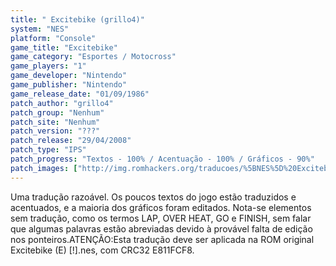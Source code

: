 ```yaml
---
title: " Excitebike (grillo4)"
system: "NES"
platform: "Console"
game_title: "Excitebike"
game_category: "Esportes / Motocross"
game_players: "1"
game_developer: "Nintendo"
game_publisher: "Nintendo"
game_release_date: "01/09/1986"
patch_author: "grillo4"
patch_group: "Nenhum"
patch_site: "Nenhum"
patch_version: "???"
patch_release: "29/04/2008"
patch_type: "IPS"
patch_progress: "Textos - 100% / Acentuação - 100% / Gráficos - 90%"
patch_images: ["http://img.romhackers.org/traducoes/%5BNES%5D%20Excitebike%20-%20grillo4%20-%201.png","http://img.romhackers.org/traducoes/%5BNES%5D%20Excitebike%20-%20grillo4%20-%202.png","http://img.romhackers.org/traducoes/%5BNES%5D%20Excitebike%20-%20grillo4%20-%203.png"]
---
```

Uma tradução razoável. Os poucos textos do jogo estão traduzidos e acentuados, e a maioria dos gráficos foram editados. Nota-se elementos sem tradução, como os termos LAP, OVER HEAT, GO e FINISH, sem falar que algumas palavras estão abreviadas devido à provável falta de edição nos ponteiros.ATENÇÃO:Esta tradução deve ser aplicada na ROM original Excitebike (E) [!].nes, com CRC32 E811FCF8.